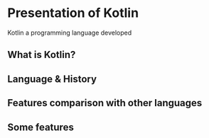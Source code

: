# Presentation of Kotlin

Kotlin a programming language developed 

## What is Kotlin?

## Language & History

## Features comparison with other languages

## Some features